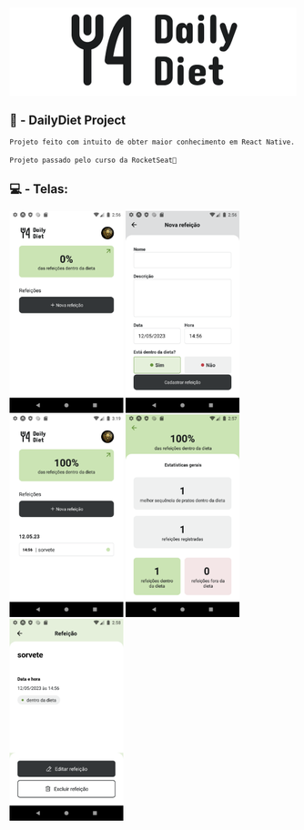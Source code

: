 <h1 style="background-color:white; Text-align: center">
<img src="src/assets/Logo.png" />
</h1>

## 🚨 - DailyDiet Project

    Projeto feito com intuito de obter maior conhecimento em React Native. 
    
    Projeto passado pelo curso da RocketSeat🚀

## 💻 - Telas:

<img style="width: 200px" src="assets/tela1.png" /> 
<img style="width: 200px" src="assets/tela3.png" />
<img style="width: 200px" src="assets/tela7.png" /> 
<img style="width: 200px" src="assets/tela5.png" />
<img style="width: 200px" src="assets/tela6.png" /> 


